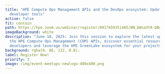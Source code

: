 ```yaml
---
title: "HPE Compute Ops Management APIs and the DevOps ecosystem: Updates and
  developer tools"
active: false
fit: contain
path: https://hpe.zoom.us/webinar/register/8917459351405/WN_bWsoUYA-QBu3QjvyM6QCxQ
imageBackground: white
description: "June 18, 2025: Join this session to explore the latest updates to
  the HPE Compute Ops Management (COM) APIs, discover essential resources for
  developers and leverage the HPE GreenLake ecosystem for your projects."
background: rgba(0, 86, 122, 0.8);
label: Register Now!
priority: 3
image: /img/event-meetups-newlogo-400x400.png
---
```


